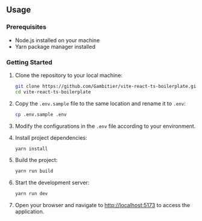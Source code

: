 
## Usage

### Prerequisites
- Node.js installed on your machine
- Yarn package manager installed

### Getting Started
1. Clone the repository to your local machine:
   ```bash
   git clone https://github.com/Gambitier/vite-react-ts-boilerplate.git
   cd vite-react-ts-boilerplate
   ```

2. Copy the `.env.sample` file to the same location and rename it to `.env`:
   ```bash
   cp .env.sample .env
   ```

3. Modify the configurations in the `.env` file according to your environment.

4. Install project dependencies:
   ```bash
   yarn install
   ```

5. Build the project:
   ```bash
   yarn run build
   ```

6. Start the development server:
   ```bash
   yarn run dev
   ```

7. Open your browser and navigate to [http://localhost:5173](http://localhost:5173) to access the application.
